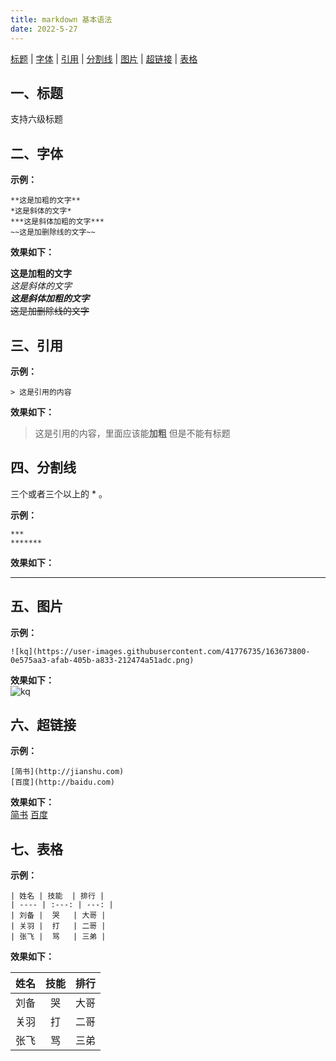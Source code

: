 ```yaml
---
title: markdown 基本语法
date: 2022-5-27
---
```


[标题](#1) | [字体](#2) | [引用](#3) | [分割线](#4) | [图片](#5) | [超链接](#6) | [表格](#7)  

## **<a id="1">一、标题**</a>

支持六级标题

## **<a id="2">二、字体**</a>

**示例：**
```
**这是加粗的文字**
*这是斜体的文字*
***这是斜体加粗的文字***
~~这是加删除线的文字~~
```

**效果如下：**  

**这是加粗的文字**  
*这是斜体的文字*  
***这是斜体加粗的文字***  
~~这是加删除线的文字~~  

## **<a id="3">三、引用**</a>

**示例：**

```
> 这是引用的内容
```

**效果如下：**  

> 这是引用的内容，里面应该能**加粗**
> 但是不能有标题

## **<a id="4">四、分割线**</a>

三个或者三个以上的 * 。

**示例：**

```
***
*******
```  

**效果如下：**  

*******

## **<a id="5">五、图片**</a>

**示例：**  
```
![kq](https://user-images.githubusercontent.com/41776735/163673800-0e575aa3-afab-405b-a833-212474a51adc.png)
```

**效果如下：**  
![kq](https://user-images.githubusercontent.com/41776735/163673800-0e575aa3-afab-405b-a833-212474a51adc.png)

## **<a id="6">六、超链接**</a>

**示例：**  
```
[简书](http://jianshu.com)
[百度](http://baidu.com)
```

**效果如下：**  
[简书](http://jianshu.com)
[百度](http://baidu.com)  

## **<a id="7">七、表格**</a>

**示例：**  
```
| 姓名 | 技能  | 排行 |
| ---- | :---: | ---: |
| 刘备 |  哭   | 大哥 |
| 关羽 |  打   | 二哥 |
| 张飞 |  骂   | 三弟 |
```

**效果如下：**  

| 姓名 | 技能  | 排行 |
| ---- | :---: | ---: |
| 刘备 |  哭   | 大哥 |
| 关羽 |  打   | 二哥 |
| 张飞 |  骂   | 三弟 |